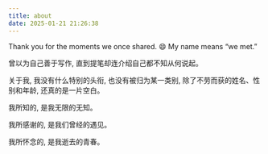 ```yaml
---
title: about
date: 2025-01-21 21:26:38
---
```


Thank you for the moments we once shared.
😄 My name means “we met.”

曾以为自己善于写作, 直到提笔却连介绍自己都不知从何说起。

关于我, 我没有什么特别的头衔, 也没有被归为某一类别, 除了不劳而获的姓名、性别和年龄, 还真的是一片空白。

我所知的, 是我无限的无知。

我所感谢的, 是我们曾经的遇见。

我所怀念的, 是我逝去的青春。